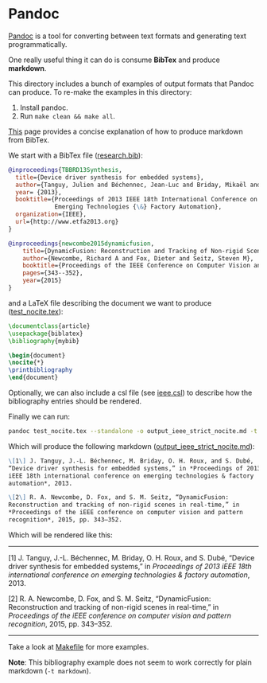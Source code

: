 # Pandoc

[Pandoc](http://pandoc.org) is a tool for converting between text formats and generating text programmatically.

One really useful thing it can do is consume **BibTex** and produce **markdown**.

This directory includes a bunch of examples of output formats that Pandoc can produce. To re-make the examples in this directory:

1. Install pandoc.
2. Run `make clean && make all`.

[This](http://tex.stackexchange.com/questions/171793/bibtex-to-html-markdown-etc-using-pandoc) page provides a concise explanation of how to produce markdown from BibTex.

We start with a BibTex file ([research.bib](research.bib)):
```bibtex
@inproceedings{TBBRD13Synthesis,
  title={Device driver synthesis for embedded systems},
  author={Tanguy, Julien and Béchennec, Jean-Luc and Briday, Mikaël and Roux, Olivier H. and Dubé, Sébastien},
  year= {2013},
  booktitle={Proceedings of 2013 IEEE 18th International Conference on
             Emerging Technologies {\&} Factory Automation},
  organization={IEEE},
  url={http://www.etfa2013.org}
}

@inproceedings{newcombe2015dynamicfusion,
    title={DynamicFusion: Reconstruction and Tracking of Non-rigid Scenes in Real-Time},
    author={Newcombe, Richard A and Fox, Dieter and Seitz, Steven M},
    booktitle={Proceedings of the IEEE Conference on Computer Vision and Pattern Recognition},
    pages={343--352},
    year={2015}
}
```

and a LaTeX file describing the document we want to produce ([test_nocite.tex](test_nocite.tex)):
```latex
\documentclass{article}
\usepackage{biblatex}
\bibliography{mybib}

\begin{document}
\nocite{*}
\printbibliography
\end{document}
```

Optionally, we can also include a csl file (see [ieee.csl](ieee.csl)) to describe how the bibliography entries should be rendered.

Finally we can run:
```bash
pandoc test_nocite.tex --standalone -o output_ieee_strict_nocite.md -t markdown_strict --bibliography research.bib --csl ieee.csl
```

Which will produce the following markdown ([output_ieee_strict_nocite.md](output_ieee_strict_nocite.md)):
```markdown
\[1\] J. Tanguy, J.-L. Béchennec, M. Briday, O. H. Roux, and S. Dubé,
“Device driver synthesis for embedded systems,” in *Proceedings of 2013
iEEE 18th international conference on emerging technologies & factory
automation*, 2013.

\[2\] R. A. Newcombe, D. Fox, and S. M. Seitz, “DynamicFusion:
Reconstruction and tracking of non-rigid scenes in real-time,” in
*Proceedings of the iEEE conference on computer vision and pattern
recognition*, 2015, pp. 343–352.
```

Which will be rendered like this:

---

\[1\] J. Tanguy, J.-L. Béchennec, M. Briday, O. H. Roux, and S. Dubé,
“Device driver synthesis for embedded systems,” in *Proceedings of 2013
iEEE 18th international conference on emerging technologies & factory
automation*, 2013.

\[2\] R. A. Newcombe, D. Fox, and S. M. Seitz, “DynamicFusion:
Reconstruction and tracking of non-rigid scenes in real-time,” in
*Proceedings of the iEEE conference on computer vision and pattern
recognition*, 2015, pp. 343–352.

---

Take a look at [Makefile](Makefile) for more examples.

**Note**: This bibliography example does not seem to work correctly for plain markdown (`-t markdown`).
